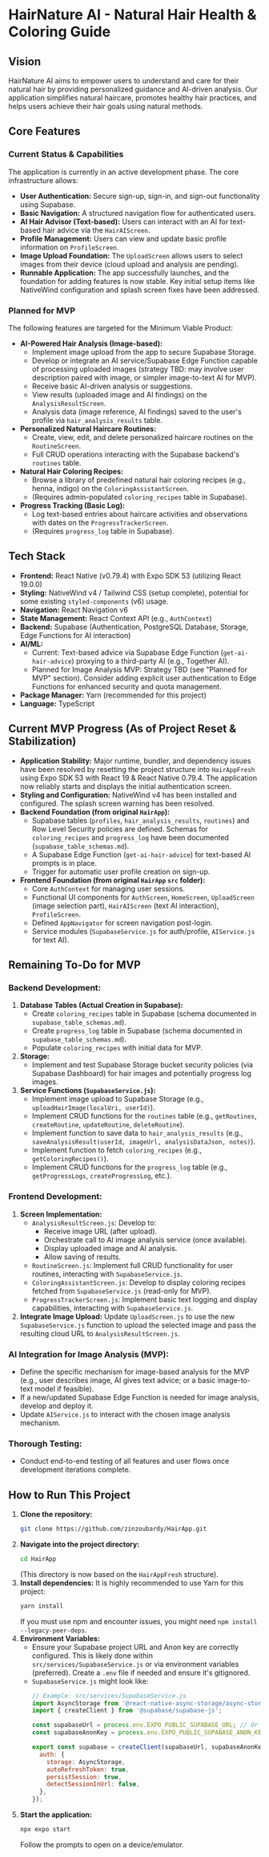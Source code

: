 # HairNature AI - Natural Hair Health & Coloring Guide

## Vision
HairNature AI aims to empower users to understand and care for their natural hair by providing personalized guidance and AI-driven analysis. Our application simplifies natural haircare, promotes healthy hair practices, and helps users achieve their hair goals using natural methods.

## Core Features

### Current Status & Capabilities
The application is currently in an active development phase. The core infrastructure allows:
*   **User Authentication:** Secure sign-up, sign-in, and sign-out functionality using Supabase.
*   **Basic Navigation:** A structured navigation flow for authenticated users.
*   **AI Hair Advisor (Text-based):** Users can interact with an AI for text-based hair advice via the `HairAIScreen`.
*   **Profile Management:** Users can view and update basic profile information on `ProfileScreen`.
*   **Image Upload Foundation:** The `UploadScreen` allows users to select images from their device (cloud upload and analysis are pending).
*   **Runnable Application:** The app successfully launches, and the foundation for adding features is now stable. Key initial setup items like NativeWind configuration and splash screen fixes have been addressed.

### Planned for MVP
The following features are targeted for the Minimum Viable Product:
*   **AI-Powered Hair Analysis (Image-based):**
    *   Implement image upload from the app to secure Supabase Storage.
    *   Develop or integrate an AI service/Supabase Edge Function capable of processing uploaded images (strategy TBD: may involve user description paired with image, or simpler image-to-text AI for MVP).
    *   Receive basic AI-driven analysis or suggestions.
    *   View results (uploaded image and AI findings) on the `AnalysisResultScreen`.
    *   Analysis data (image reference, AI findings) saved to the user's profile via `hair_analysis_results` table.
*   **Personalized Natural Haircare Routines:**
    *   Create, view, edit, and delete personalized haircare routines on the `RoutineScreen`.
    *   Full CRUD operations interacting with the Supabase backend's `routines` table.
*   **Natural Hair Coloring Recipes:**
    *   Browse a library of predefined natural hair coloring recipes (e.g., henna, indigo) on the `ColoringAssistantScreen`.
    *   (Requires admin-populated `coloring_recipes` table in Supabase).
*   **Progress Tracking (Basic Log):**
    *   Log text-based entries about haircare activities and observations with dates on the `ProgressTrackerScreen`.
    *   (Requires `progress_log` table in Supabase).

## Tech Stack
*   **Frontend:** React Native (v0.79.4) with Expo SDK 53 (utilizing React 19.0.0)
*   **Styling:** NativeWind v4 / Tailwind CSS (setup complete), potential for some existing `styled-components` (v6) usage.
*   **Navigation:** React Navigation v6
*   **State Management:** React Context API (e.g., `AuthContext`)
*   **Backend:** Supabase (Authentication, PostgreSQL Database, Storage, Edge Functions for AI interaction)
*   **AI/ML:**
    *   Current: Text-based advice via Supabase Edge Function (`get-ai-hair-advice`) proxying to a third-party AI (e.g., Together AI).
    *   Planned for Image Analysis MVP: Strategy TBD (see "Planned for MVP" section). Consider adding explicit user authentication to Edge Functions for enhanced security and quota management.
*   **Package Manager:** Yarn (recommended for this project)
*   **Language:** TypeScript

## Current MVP Progress (As of Project Reset & Stabilization)
*   **Application Stability:** Major runtime, bundler, and dependency issues have been resolved by resetting the project structure into `HairAppFresh` using Expo SDK 53 with React 19 & React Native 0.79.4. The application now reliably starts and displays the initial authentication screen.
*   **Styling and Configuration:** NativeWind v4 has been installed and configured. The splash screen warning has been resolved.
*   **Backend Foundation (from original `HairApp`):**
    *   Supabase tables (`profiles`, `hair_analysis_results`, `routines`) and Row Level Security policies are defined. Schemas for `coloring_recipes` and `progress_log` have been documented (`supabase_table_schemas.md`).
    *   A Supabase Edge Function (`get-ai-hair-advice`) for text-based AI prompts is in place.
    *   Trigger for automatic user profile creation on sign-up.
*   **Frontend Foundation (from original `HairApp` `src` folder):**
    *   Core `AuthContext` for managing user sessions.
    *   Functional UI components for `AuthScreen`, `HomeScreen`, `UploadScreen` (image selection part), `HairAIScreen` (text AI interaction), `ProfileScreen`.
    *   Defined `AppNavigator` for screen navigation post-login.
    *   Service modules (`SupabaseService.js` for auth/profile, `AIService.js` for text AI).

## Remaining To-Do for MVP

### Backend Development:
1.  **Database Tables (Actual Creation in Supabase):**
    *   Create `coloring_recipes` table in Supabase (schema documented in `supabase_table_schemas.md`).
    *   Create `progress_log` table in Supabase (schema documented in `supabase_table_schemas.md`).
    *   Populate `coloring_recipes` with initial data for MVP.
2.  **Storage:**
    *   Implement and test Supabase Storage bucket security policies (via Supabase Dashboard) for hair images and potentially progress log images.
3.  **Service Functions (`SupabaseService.js`):**
    *   Implement image upload to Supabase Storage (e.g., `uploadHairImage(localUri, userId)`).
    *   Implement CRUD functions for the `routines` table (e.g., `getRoutines`, `createRoutine`, `updateRoutine`, `deleteRoutine`).
    *   Implement function to save data to `hair_analysis_results` (e.g., `saveAnalysisResult(userId, imageUrl, analysisDataJson, notes)`).
    *   Implement function to fetch `coloring_recipes` (e.g., `getColoringRecipes()`).
    *   Implement CRUD functions for the `progress_log` table (e.g., `getProgressLogs`, `createProgressLog`, etc.).

### Frontend Development:
1.  **Screen Implementation:**
    *   `AnalysisResultScreen.js`: Develop to:
        *   Receive image URL (after upload).
        *   Orchestrate call to AI image analysis service (once available).
        *   Display uploaded image and AI analysis.
        *   Allow saving of results.
    *   `RoutineScreen.js`: Implement full CRUD functionality for user routines, interacting with `SupabaseService.js`.
    *   `ColoringAssistantScreen.js`: Develop to display coloring recipes fetched from `SupabaseService.js` (read-only for MVP).
    *   `ProgressTrackerScreen.js`: Implement basic text logging and display capabilities, interacting with `SupabaseService.js`.
2.  **Integrate Image Upload:** Update `UploadScreen.js` to use the new `SupabaseService.js` function to upload the selected image and pass the resulting cloud URL to `AnalysisResultScreen.js`.

### AI Integration for Image Analysis (MVP):
*   Define the specific mechanism for image-based analysis for the MVP (e.g., user describes image, AI gives text advice; or a basic image-to-text model if feasible).
*   If a new/updated Supabase Edge Function is needed for image analysis, develop and deploy it.
*   Update `AIService.js` to interact with the chosen image analysis mechanism.

### Thorough Testing:
*   Conduct end-to-end testing of all features and user flows once development iterations complete.

## How to Run This Project

1.  **Clone the repository:**
    ```bash
    git clone https://github.com/zinzoubardy/HairApp.git
    ```
2.  **Navigate into the project directory:**
    ```bash
    cd HairApp
    ```
    (This directory is now based on the `HairAppFresh` structure).
3.  **Install dependencies:**
    It is highly recommended to use Yarn for this project:
    ```bash
    yarn install
    ```
    If you must use npm and encounter issues, you might need `npm install --legacy-peer-deps`.
4.  **Environment Variables:**
    *   Ensure your Supabase project URL and Anon key are correctly configured. This is likely done within `src/services/SupabaseService.js` or via environment variables (preferred). Create a `.env` file if needed and ensure it's gitignored.
    *   `SupabaseService.js` might look like:
        ```javascript
        // Example: src/services/SupabaseService.js
        import AsyncStorage from '@react-native-async-storage/async-storage';
        import { createClient } from '@supabase/supabase-js';

        const supabaseUrl = process.env.EXPO_PUBLIC_SUPABASE_URL; // Or your actual URL
        const supabaseAnonKey = process.env.EXPO_PUBLIC_SUPABASE_ANON_KEY; // Or your actual key

        export const supabase = createClient(supabaseUrl, supabaseAnonKey, {
          auth: {
            storage: AsyncStorage,
            autoRefreshToken: true,
            persistSession: true,
            detectSessionInUrl: false,
          },
        });
        ```
5.  **Start the application:**
    ```bash
    npx expo start
    ```
    Follow the prompts to open on a device/emulator.
```
